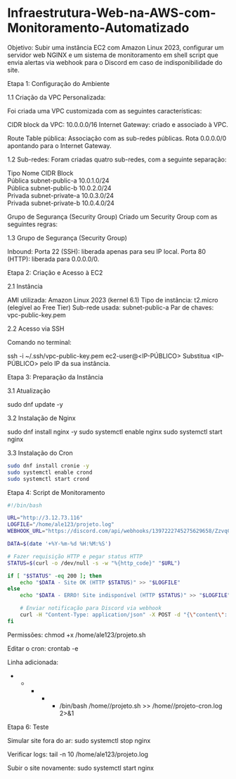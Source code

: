 # Infraestrutura-Web-na-AWS-com-Monitoramento-Automatizado

Objetivo: Subir uma instância EC2 com Amazon Linux 2023, configurar um servidor web NGINX e um sistema de monitoramento em shell script que envia alertas via webhook para o Discord em caso de indisponibilidade do site.

Etapa 1: Configuração do Ambiente

1.1 Criação da VPC Personalizada:

Foi criada uma VPC customizada com as seguintes características:

CIDR block da VPC: 10.0.0.0/16
Internet Gateway: criado e associado à VPC.

Route Table pública:
Associação com as sub-redes públicas.
Rota 0.0.0.0/0 apontando para o Internet Gateway.

1.2 Sub-redes:
Foram criadas quatro sub-redes, com a seguinte separação:

 Tipo	      Nome	        CIDR Block	  
Pública	subnet-public-a	  10.0.1.0/24	                   
Pública	subnet-public-b	  10.0.2.0/24	                     
Privada	subnet-private-a	10.0.3.0/24	                    
Privada	subnet-private-b	10.0.4.0/24	     	                

Grupo de Segurança (Security Group)
Criado um Security Group com as seguintes regras:

1.3 Grupo de Segurança (Security Group)

Inbound:
Porta 22 (SSH): liberada apenas para seu IP local.
Porta 80 (HTTP): liberada para 0.0.0.0/0.

Etapa 2: Criação e Acesso à EC2

2.1 Instância

AMI utilizada: Amazon Linux 2023 (kernel 6.1)
Tipo de instância: t2.micro (elegível ao Free Tier)
Sub-rede usada: subnet-public-a
Par de chaves: vpc-public-key.pem

2.2 Acesso via SSH

Comando no terminal:

ssh -i ~/.ssh/vpc-public-key.pem ec2-user@<IP-PÚBLICO>
Substitua <IP-PÚBLICO> pelo IP da sua instância.

Etapa 3: Preparação da Instância

3.1 Atualização

sudo dnf update -y

3.2 Instalação de Nginx

sudo dnf install nginx -y
sudo systemctl enable nginx
sudo systemctl start nginx

3.3 Instalação do Cron

```bash
sudo dnf install cronie -y
sudo systemctl enable crond
sudo systemctl start crond
```

Etapa 4: Script de Monitoramento 

```bash
#!/bin/bash

URL="http://3.12.73.116"  
LOGFILE="/home/ale123/projeto.log"
WEBHOOK_URL="https://discord.com/api/webhooks/1397222745275629658/ZzvqCYSu2Wva4oquM73jPpup3LKiiS3HGziMbEi9XdNByDoMeV4ThnOj1GCOTJltr37I"

DATA=$(date '+%Y-%m-%d %H:%M:%S')

# Fazer requisição HTTP e pegar status HTTP
STATUS=$(curl -o /dev/null -s -w "%{http_code}" "$URL")

if [ "$STATUS" -eq 200 ]; then
    echo "$DATA - Site OK (HTTP $STATUS)" >> "$LOGFILE"
else
    echo "$DATA - ERRO! Site indisponível (HTTP $STATUS)" >> "$LOGFILE"

    # Enviar notificação para Discord via webhook
    curl -H "Content-Type: application/json" -X POST -d "{\"content\": \"ALERTA: Site $URL está indisponível! HTTP status: $STATUS em $DATA\"}" "$WEBHOOK_URL"
fi
```

Permissões:
chmod +x /home/ale123/projeto.sh

Editar o cron:
crontab -e

Linha adicionada:
* * * * * /bin/bash /home/<USUARIO>/projeto.sh >> /home/<USUARIO>/projeto-cron.log 2>&1

Etapa 6: Teste

Simular site fora do ar:
sudo systemctl stop nginx

Verificar logs:
tail -n 10 /home/ale123/projeto.log

Subir o site novamente:
sudo systemctl start nginx
